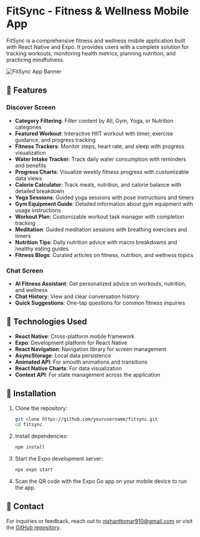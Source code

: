 # FitSync - Fitness & Wellness Mobile App

FitSync is a comprehensive fitness and wellness mobile application built with React Native and Expo. It provides users with a complete solution for tracking workouts, monitoring health metrics, planning nutrition, and practicing mindfulness.


![FitSync App Banner](https://res.cloudinary.com/backend-project-chai-aur-code/image/upload/v1743415257/jrwv9ans9yuf7nxy4zdi.png)

## 📱 Features

### Discover Screen
- **Category Filtering**: Filter content by All, Gym, Yoga, or Nutrition categories
- **Featured Workout**: Interactive HIIT workout with timer, exercise guidance, and progress tracking
- **Fitness Trackers**: Monitor steps, heart rate, and sleep with progress visualization
- **Water Intake Tracker**: Track daily water consumption with reminders and benefits
- **Progress Charts**: Visualize weekly fitness progress with customizable data views
- **Calorie Calculator**: Track meals, nutrition, and calorie balance with detailed breakdown
- **Yoga Sessions**: Guided yoga sessions with pose instructions and timers
- **Gym Equipment Guide**: Detailed information about gym equipment with usage instructions
- **Workout Plan**: Customizable workout task manager with completion tracking
- **Meditation**: Guided meditation sessions with breathing exercises and timers
- **Nutrition Tips**: Daily nutrition advice with macro breakdowns and healthy eating guides
- **Fitness Blogs**: Curated articles on fitness, nutrition, and wellness topics

### Chat Screen
- **AI Fitness Assistant**: Get personalized advice on workouts, nutrition, and wellness
- **Chat History**: View and clear conversation history
- **Quick Suggestions**: One-tap questions for common fitness inquiries

## 🚀 Technologies Used

- **React Native**: Cross-platform mobile framework
- **Expo**: Development platform for React Native
- **React Navigation**: Navigation library for screen management
- **AsyncStorage**: Local data persistence
- **Animated API**: For smooth animations and transitions
- **React Native Charts**: For data visualization
- **Context API**: For state management across the application

## 🔧 Installation

1. Clone the repository:

   ```bash
   git clone https://github.com/yourusername/fitsync.git
   cd fitsync
   ```

2. Install dependencies:

   ```bash
   npm install
   ```

3. Start the Expo development server:

   ```bash
   npx expo start
   ```

4. Scan the QR code with the Expo Go app on your mobile device to run the app.


## 📩 Contact

For inquiries or feedback, reach out to [nishanttomar910@gmail.com](mailto:nishanttomar910@gmail.com) or visit the [GitHub repository](https://github.com/nishant-tomar1/fitsync).
